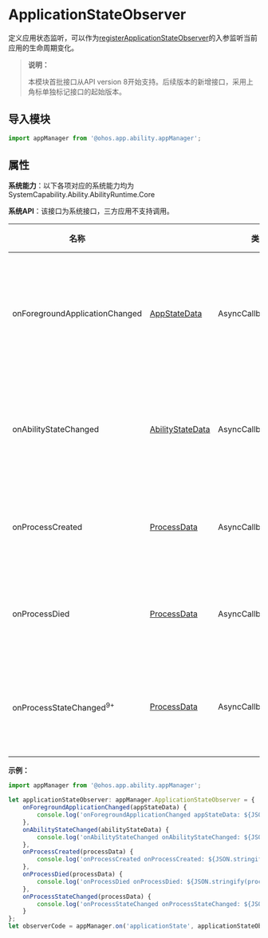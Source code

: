 # ApplicationStateObserver

定义应用状态监听，可以作为[registerApplicationStateObserver](js-apis-application-appManager.md#appmanagerregisterapplicationstateobserver8)的入参监听当前应用的生命周期变化。

> **说明：**
> 
> 本模块首批接口从API version 8开始支持。后续版本的新增接口，采用上角标单独标记接口的起始版本。 

## 导入模块

```ts
import appManager from '@ohos.app.ability.appManager';
```

## 属性

**系统能力**：以下各项对应的系统能力均为SystemCapability.Ability.AbilityRuntime.Core

**系统API**：该接口为系统接口，三方应用不支持调用。

| 名称                             |                                                                  | 类型                    | 可读 | 可写 | 说明   |
| -------------------------------- | -----------------------------------------------------------------| ---------------------- | ---- | ---- | ------------------ |
| onForegroundApplicationChanged   | [AppStateData](js-apis-inner-application-appStateData.md)        | AsyncCallback\<void>   | 是   | 否   | 应用前后台状态发生变化时执行的回调函数。 |
| onAbilityStateChanged            | [AbilityStateData](js-apis-inner-application-abilityStateData.md) | AsyncCallback\<void>   | 是   | 否  | ability状态发生变化时执行的回调函数。   |
| onProcessCreated                 | [ProcessData](js-apis-inner-application-processData.md)           | AsyncCallback\<void>   | 是   | 否   | 进程创建时执行的回调函数。          |
| onProcessDied                     | [ProcessData](js-apis-inner-application-processData.md)          | AsyncCallback\<void>   | 是   | 否   | 进程销毁时执行的回调函数。          |
| onProcessStateChanged<sup>9+</sup> | [ProcessData](js-apis-inner-application-processData.md)         | AsyncCallback\<void>   | 是   | 否   | 进程状态更新时执行的回调函数。        |

**示例：**
```ts
import appManager from '@ohos.app.ability.appManager';

let applicationStateObserver: appManager.ApplicationStateObserver = {
    onForegroundApplicationChanged(appStateData) {
        console.log('onForegroundApplicationChanged appStateData: ${JSON.stringify(appStateData)}');
    },
    onAbilityStateChanged(abilityStateData) {
        console.log('onAbilityStateChanged onAbilityStateChanged: ${JSON.stringify(abilityStateData)}');
    },
    onProcessCreated(processData) {
        console.log('onProcessCreated onProcessCreated: ${JSON.stringify(processData)}');
    },
    onProcessDied(processData) {
        console.log('onProcessDied onProcessDied: ${JSON.stringify(processData)}');
    },
    onProcessStateChanged(processData) {
        console.log('onProcessStateChanged onProcessStateChanged: ${JSON.stringify(processData)}');
    }
};
let observerCode = appManager.on('applicationState', applicationStateObserver);
```